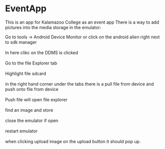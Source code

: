 # EventApp
This is an app for Kalamazoo College as an event app 
There is a way to add pictures into the media storage in the emulator:

Go to tools -> Android Device Monitor or click on the android alien right next to sdk manager <br></br>
In here clikc on the DDMS is clicked <br></br>
Go to the file Explorer tab <br></br>
Highlight file sdcard <br></br>
in the right hand corner under the tabs there is a pull file from device and push onto file from device <br></br>
Push file will open file  explorer <br></br>
find an image and store <br></br>
close the emulator if open <br></br>
restart emulator <br></br>
when clicking upload image on the upload button it should pop up.  
